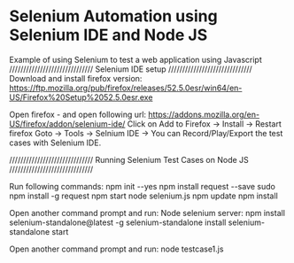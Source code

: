 # Selenium Automation using Selenium IDE and Node JS
Example of using Selenium to test a web application using Javascript
 //////////////////////////////
Selenium IDE setup 
 //////////////////////////////
  Download and install firefox version:
  https://ftp.mozilla.org/pub/firefox/releases/52.5.0esr/win64/en-US/Firefox%20Setup%2052.5.0esr.exe
  
  Open firefox - and open following url:
  https://addons.mozilla.org/en-US/firefox/addon/selenium-ide/
  Click on Add to Firefox -> Install -> Restart firefox
  Goto -> Tools -> Selnium IDE ->
  You can Record/Play/Export the test cases with Selenium IDE.
 
 //////////////////////////////
Running Selenium Test Cases on Node JS
 //////////////////////////////
  
Run following commands:
npm init --yes
npm install request --save
sudo npm install -g request
npm start
node selenium.js
npm update
npm install

Open another command prompt and run:
Node selenium server:
npm install selenium-standalone@latest -g
selenium-standalone install
selenium-standalone start

Open another command prompt and run:
node testcase1.js

